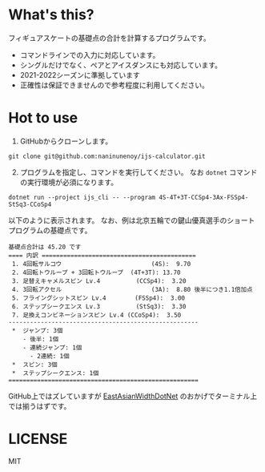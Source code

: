 # What's this?

フィギュアスケートの基礎点の合計を計算するプログラムです。

* コマンドラインでの入力に対応しています。
* シングルだけでなく、ペアとアイスダンスにも対応しています。
* 2021-2022シーズンに準拠しています
* 正確性は保証できませんので参考程度に利用してください。

# Hot to use

1. GitHubからクローンします。

```
git clone git@github.com:naninunenoy/ijs-calculator.git
```

2. プログラムを指定し、コマンドを実行してください。
なお `dotnet` コマンドの実行環境が必須になります。

```
dotnet run --project ijs_cli -- --program 4S-4T+3T-CCSp4-3Ax-FSSp4-StSq3-CCoSp4
```

以下のように表示されます。
なお、例は北京五輪での鍵山優真選手のショートプログラムの基礎点です。

```
基礎点合計は 45.20 です
==== 内訳 ===========================================
 1. 4回転サルコウ                         (4S):  9.70
 2. 4回転トウループ + 3回転トウループ  (4T+3T): 13.70
 3. 足替えキャメルスピン Lv.4          (CCSp4):  3.20
 4. 3回転アクセル                         (3A):  8.80 後半につき1.1倍加点
 5. フライングシットスピン Lv.4        (FSSp4):  3.00
 6. ステップシークエンス Lv.3          (StSq3):  3.30
 7. 足換えコンビネーションスピン Lv.4 (CCoSp4):  3.50
-----------------------------------------------------
 *  ジャンプ: 3個
    - 後半: 1個
    - 連続ジャンプ: 1個
      - 2連続: 1個
 *  スピン: 3個
 *  ステップシークエンス: 1個
=====================================================
```

GitHub上ではズレていますが [EastAsianWidthDotNet](https://github.com/nuitsjp/EastAsianWidthDotNet) のおかげでターミナル上では揃うはずです。

# LICENSE
MIT
